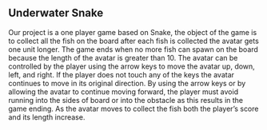 ## Underwater Snake

Our project is a one player game based on Snake, the object of the game is to collect all the fish on the board after each fish is collected the avatar gets one unit longer. The game ends when no more fish can spawn on the board because the length of the avatar is greater than 10. The avatar can be controlled by the player using the arrow keys to move the avatar up, down, left, and right. If the player does not touch any of the keys the avatar continues to move in its original direction.
	By using the arrow keys or by allowing the avatar to continue moving forward, the
	player must avoid running into the sides of board or into the obstacle as this results
	in the game ending. As the avatar moves to collect the fish both the player’s score and its length increase.
